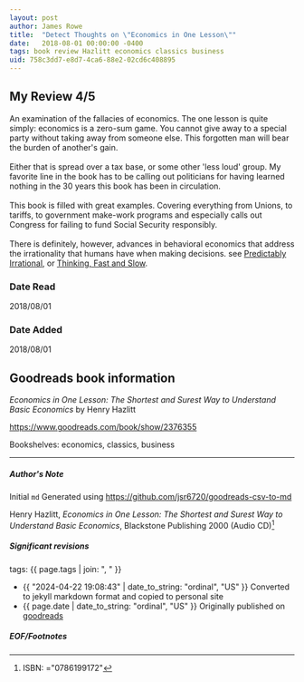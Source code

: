 ```yaml
---
layout: post
author: James Rowe
title:  "Detect Thoughts on \"Economics in One Lesson\""
date:   2018-08-01 00:00:00 -0400
tags: book review Hazlitt economics classics business
uid: 758c3dd7-e8d7-4ca6-88e2-02cd6c408895
---
```


<!-- highly dependent on how you personally use jekyll templates, and how you want this to show up -->
<!-- escape any jekyll keys with double brackets -->

## My Review 4/5

An examination of the fallacies of economics. The one lesson is quite simply: economics is a zero-sum game. You cannot give away to a special party without taking away from someone else. This forgotten man will bear the burden of another's gain.<br/><br/>Either that is spread over a tax base, or some other 'less loud' group. My favorite line in the book has to be calling out politicians for having learned nothing in the 30 years this book has been in circulation.<br/><br/>This book is filled with great examples. Covering everything from Unions, to tariffs, to government make-work programs and especially calls out Congress for failing to fund Social Security responsibly.<br/><br/>There is definitely, however, advances in behavioral economics that address the irrationality that humans have when making decisions. see [Predictably Irrational](https://www.goodreads.com/book/show/1713426), or [Thinking, Fast and Slow](https://www.goodreads.com/book/show/11468377).

### Date Read
2018/08/01

### Date Added
2018/08/01

## Goodreads book information

*Economics in One Lesson: The Shortest and Surest Way to Understand Basic Economics* by Henry Hazlitt

https://www.goodreads.com/book/show/2376355

Bookshelves: economics, classics, business

---

##### Author's Note

Initial `md` Generated using https://github.com/jsr6720/goodreads-csv-to-md

Henry Hazlitt, *Economics in One Lesson: The Shortest and Surest Way to Understand Basic Economics*,  Blackstone Publishing 2000 (Audio CD)[^1]

##### Significant revisions

tags: {{ page.tags | join: ", " }} <!-- todo move this somewhere -->

- {{ "2024-04-22 19:08:43" | date_to_string: "ordinal", "US" }} Converted to jekyll markdown format and copied to personal site
- {{ page.date | date_to_string: "ordinal", "US" }} Originally published on [goodreads](https://www.goodreads.com)

##### EOF/Footnotes

[^1]: ISBN: ="0786199172"